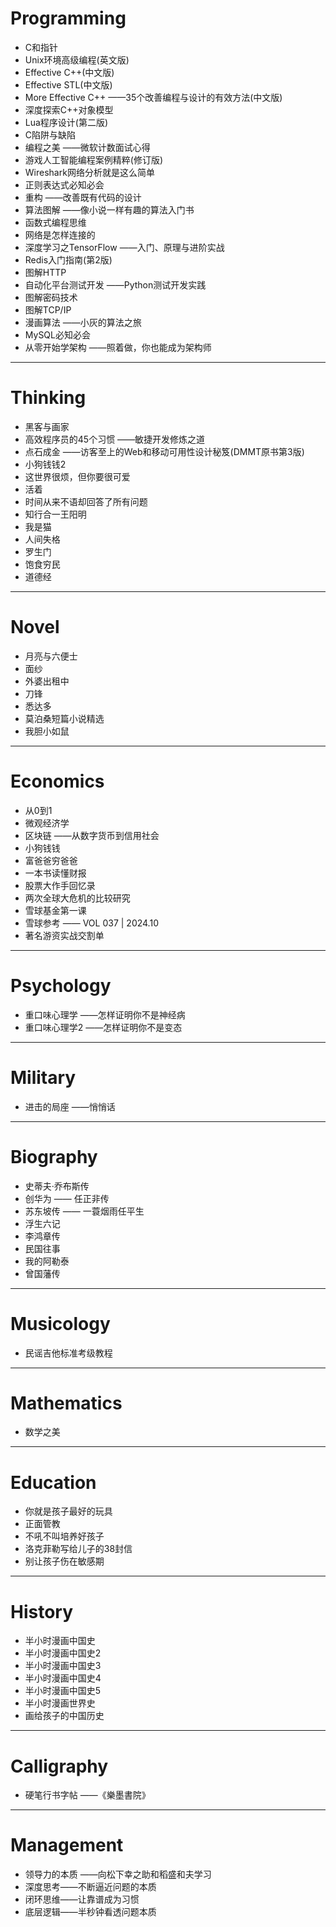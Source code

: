 # Programming

- C和指针
- Unix环境高级编程(英文版)
- Effective C++(中文版)
- Effective STL(中文版)
- More Effective C++ ——35个改善编程与设计的有效方法(中文版)
- 深度探索C++对象模型
- Lua程序设计(第二版)
- C陷阱与缺陷
- 编程之美 ——微软计数面试心得
- 游戏人工智能编程案例精粹(修订版)
- Wireshark网络分析就是这么简单
- 正则表达式必知必会
- 重构 ——改善既有代码的设计
- 算法图解 ——像小说一样有趣的算法入门书
- 函数式编程思维
- 网络是怎样连接的
- 深度学习之TensorFlow ——入门、原理与进阶实战
- Redis入门指南(第2版)
- 图解HTTP
- 自动化平台测试开发 ——Python测试开发实践
- 图解密码技术
- 图解TCP/IP
- 漫画算法 ——小灰的算法之旅
- MySQL必知必会
- 从零开始学架构 ——照着做，你也能成为架构师

---
# Thinking

- 黑客与画家
- 高效程序员的45个习惯 ——敏捷开发修炼之道
- 点石成金 ——访客至上的Web和移动可用性设计秘笈(DMMT原书第3版)
- 小狗钱钱2
- 这世界很烦，但你要很可爱
- 活着
- 时间从来不语却回答了所有问题
- 知行合一王阳明
- 我是猫
- 人间失格
- 罗生门
- 饱食穷民
- 道德经

---
# Novel

- 月亮与六便士
- 面纱
- 外婆出租中
- 刀锋
- 悉达多
- 莫泊桑短篇小说精选
- 我胆小如鼠

---
# Economics

- 从0到1
- 微观经济学
- 区块链 ——从数字货币到信用社会
- 小狗钱钱
- 富爸爸穷爸爸
- 一本书读懂财报
- 股票大作手回忆录
- 两次全球大危机的比较研究
- 雪球基金第一课
- 雪球参考 —— VOL 037 | 2024.10
- 著名游资实战交割单

---
# Psychology

- 重口味心理学 ——怎样证明你不是神经病
- 重口味心理学2 ——怎样证明你不是变态

---
# Military

- 进击的局座 ——悄悄话

---
# Biography

- 史蒂夫·乔布斯传
- 创华为 —— 任正非传
- 苏东坡传 —— 一蓑烟雨任平生
- 浮生六记
- 李鸿章传
- 民国往事
- 我的阿勒泰
- 曾国藩传

---
# Musicology

- 民谣吉他标准考级教程

---
# Mathematics

- 数学之美

---
# Education

- 你就是孩子最好的玩具
- 正面管教
- 不吼不叫培养好孩子
- 洛克菲勒写给儿子的38封信
- 别让孩子伤在敏感期

---
# History

- 半小时漫画中国史
- 半小时漫画中国史2
- 半小时漫画中国史3
- 半小时漫画中国史4
- 半小时漫画中国史5
- 半小时漫画世界史
- 画给孩子的中国历史

---
# Calligraphy

- 硬笔行书字帖 ——《樂墨書院》


---
# Management

- 领导力的本质 ——向松下幸之助和稻盛和夫学习
- 深度思考——不断逼近问题的本质
- 闭环思维——让靠谱成为习惯
- 底层逻辑——半秒钟看透问题本质
